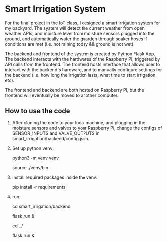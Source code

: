 # Smart Irrigation System

For the final project in the IoT class, I designed a smart irrigation system for my backyard. The system will detect the current weather from open weather APIs, and moisture level from moisture sensors plugged into the ground, and automatically water the guarden through soaker hoses if conditions are met (i.e. not raining today && ground is not wet).

The backend and frontend of the system is created by Python Flask App. The backend interacts with the hardwares of the Raspberry Pi, triggered by API calls from the frontend. The frontend hosts interface that allows user to interact with the backend's hardware, and to manually configure settings for the backend (i.e. how long the irrigation lasts, what time to start irrigation, etc).

The frontend and backend are both hosted on Raspberry Pi, but the frontend will eventually be moved to another computer.

## How to use the code

1. After cloning the code to your local machine, and plugging in the moisture sensors and valves to your Raspberry Pi, change the configs of SENSOR_INPUTS and VALVE_OUTPUTS in smart_irrigation/backend/config.json.

2. Set up python venv:

   python3 -m venv venv

   source ./venv/bin

3. install required packages inside the venv:

   pip install -r requirements

4. run:

   cd smart_irrigation/backend

   flask run &

   cd ../

   flask run &
